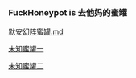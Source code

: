 ### FuckHoneypot is 去他妈的蜜罐
[默安幻阵蜜罐.md](https://github.com/fuckhoneypot/fuckhoneypot/blob/main/%E9%BB%98%E5%AE%89%E5%B9%BB%E9%98%B5%E8%9C%9C%E7%BD%90/README.md "默安幻阵蜜罐.md")

[未知蜜罐一](https://github.com/fuckhoneypot/fuckhoneypot/blob/main/%E6%9C%AA%E7%9F%A5%E8%9C%9C%E7%BD%90%E4%B8%80/README.md "未知蜜罐一")

[未知蜜罐二](https://github.com/fuckhoneypot/fuckhoneypot/blob/main/%E6%9C%AA%E7%9F%A5%E8%9C%9C%E7%BD%90%E4%BA%8C/README.md "未知蜜罐二")
